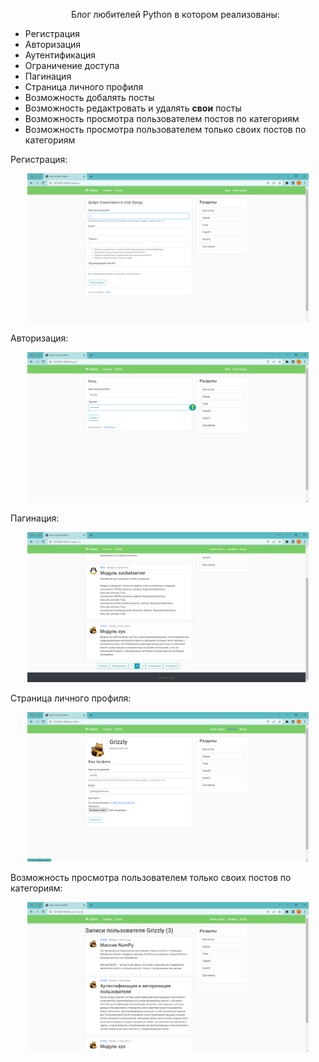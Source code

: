 <ul>
    <p align="center">Блог любителей Python в котором реализованы:</p>
    <li>Регистрация</li>
    <li>Авторизация</li>
    <li>Аутентификация</li>
    <li>Ограничение доступа</li>
    <li>Пагинация</li>
    <li>Страница личного профиля</li>
    <li>Возможность добалять посты</li>
    <li>Возможность редактровать и удалять <b>свои</b> посты</li>
    <li>Возможность просмотра пользователем постов по категориям</li>
    <li>Возможность просмотра пользователем только своих постов по категориям</li>
</ul>

Регистрация:
<p align="center">
  <img src="https://github.com/zorokonStepan/BlogSite_Django/raw/main/img_git/reg.png" width="450" title="reg">
</p>

Авторизация:
<p align="center">
  <img src="https://github.com/zorokonStepan/BlogSite_Django/raw/main/img_git/in.png" width="450" title="in">
</p>

Пагинация:
<p align="center">
  <img src="https://github.com/zorokonStepan/BlogSite_Django/raw/main/img_git/pagination.png" width="450" title="pagination">
</p>

Страница личного профиля:
<p align="center">
  <img src="https://github.com/zorokonStepan/BlogSite_Django/raw/main/img_git/profile.png" width="450" title="profile">
</p>


Возможность просмотра пользователем только своих постов по категориям:
<p align="center">
  <img src="https://github.com/zorokonStepan/BlogSite_Django/raw/main/img_git/my_posts.png" width="450" title="my_posts">
</p>